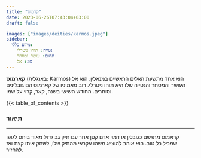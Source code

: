```yaml
---
title: "קרמוס"
date: 2023-06-26T07:43:04+03:00
draft: false

images: ["images/deities/karmos.jpeg"]
sidebar:
  מידע כללי:
    נטייה: תוהו ניטרלי
    תחום: עושר ומסחר
    סוג: אל
---
```

**קארמוס** (באנגלית: Karmos) הוא אחד מתשעת האלים הראשיים במנאלין. הוא אל העושר והמסחר והנטייה שלו היא תוהו ניטרלי. רוב מאמיניו של קארמוס הם גובלינים וסוחרים. החודש השישי בשנה, קאר, קרוי על שמו. 

{{< table_of_contents >}}

### תיאור
---
קראמוס מתגשם כגובלין או דמוי אדם קטן אחר עם תיק גב גדול מאוד ביחס לגופו שמכיל כל טוב. הוא אוהב להוציא משהו אקראי מהתיק שלו, לשחק איתו קצת ואז להחזיר. 